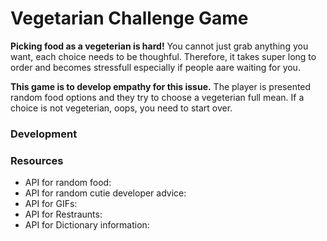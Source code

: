 <h1> Vegetarian Challenge Game
  </h1>
  <p><b>Picking food as a vegeterian is hard!</b> You cannot just grab anything you want, each choice needs to be thoughful. Therefore, it takes super long to order and becomes stressfull especially if people aare waiting for you. </p>
  
  <p><b>This game is to develop empathy for this issue.</b> The player is presented random food options and they try to choose a vegeterian full mean. If a choice is not vegeterian, oops, you need to start over. </p>
  
  <h3> Development</h3>
  
  
  <h3> Resources</h3>
  <ul>
  <li> API for random food:  </li>
  <li> API for random cutie developer advice:  </li>
  <li> API for GIFs:  </li>
  <li> API for Restraunts:  </li>
  <li> API for Dictionary information:  </li>
  </ul>
